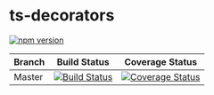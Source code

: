 # ts-decorators
[![npm version](https://badge.fury.io/js/%40itryapitsin%2Fts-decorators.svg)](https://badge.fury.io/js/%40itryapitsin%2Fts-decorators)

| Branch | Build Status | Coverage Status |
|---|---|---|
| Master |[![Build Status](https://travis-ci.org/itryapitsin2/ts-decorators.svg?branch=master)](https://travis-ci.org/itryapitsin2/ts-decorators) | [![Coverage Status](https://coveralls.io/repos/github/itryapitsin2/ts-decorators/badge.svg?branch=master)](https://coveralls.io/github/itryapitsin2/ts-decorators?branch=master) |
